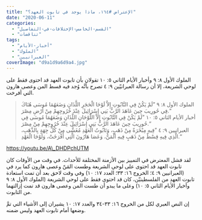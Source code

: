 ```yaml
---
title: "الإعتراض #١٦٤، ماذا يوجد في تابوت العهد؟"
date: "2020-06-11"
categories: 
  - "القسم-الخامس-الإختلافات-في-التفاصيل"
  - "تناقضات"
tags: 
  - "أخبار-الأيام"
  - "الملوك"
  - "العبرانيين"
coverImage: "d9a1d9a6d9a4.jpg"
---
```


الملوك الأول ٨: ٩ وأخبار الأيام الثاني ٥: ١٠ تقولان بأن تابوت العهد قد احتوى فقط على لوحي الشريعة، إلا أن رسالة العبرانيّين ٩: ٤ تصرح بأنَّه وُجد فيه قسط المن وعصى هارون التي أفرخت.

> الملوك الأول ٨: ٩ ”لَمْ يَكُنْ فِي التَّابُوتِ إِلاَّ لَوْحَا الْحَجَرِ اللَّذَانِ وَضَعَهُمَا مُوسَى هُنَاكَ فِي حُورِيبَ حِينَ عَاهَدَ الرَّبُّ بَنِي إِسْرَائِيلَ عِنْدَ خُرُوجِهِمْ مِنْ أَرْضِ مِصْرَ.“  
> أخبار الأيام الثاني ٥: ١٠ ”لَمْ يَكُنْ فِي التَّابُوتِ إِلاَّ اللَّوْحَانِ اللَّذَانِ وَضَعَهُمَا مُوسَى فِي حُورِيبَ حِينَ عَاهَدَ الرَّبُّ بَنِي إِسْرَائِيلَ عِنْدَ خُرُوجِهِمْ مِنْ مِصْرَ.“  
> العبرانيين ٩: ٤ ”فِيهِ مِبْخَرَةٌ مِنْ ذَهَبٍ، وَتَابُوتُ الْعَهْدِ مُغَشًّى مِنْ كُلِّ جِهَةٍ بِالذَّهَبِ، الَّذِي فِيهِ قِسْطٌ مِنْ ذَهَبٍ فِيهِ الْمَنُّ، وَعَصَا هَارُونَ الَّتِي أَفْرَخَتْ، وَلَوْحَا الْعَهْدِ.“

https://youtu.be/A\_DHDPchUTM

لقد فشل المعترض في التمييز بين الأزمنة المختلفة للأحداث. في وقت من الأوقات كان تابوت العهد قد احتوى على لوحي الشريعة وطست المَنّ وعصى هارون كما يرد في (العبرانيين ٩: ٤؛ الخروج ١٦: ٣٣؛ العدد ١٧: ١٠) وفي وقت لاحق بعد أن تمت استعادة تابوت العهد من الفلسطينيّن، كان قد احتوى فقط على لوحي الشريعة (الملوك الأول ٨: ٩ وأخبار الأيام الثاني ٥: ١٠) وعلى ما يبدو أن طست المن وعصى هارون قد تمت إزالتهما من التابوت.

إن النص العبري لكل من الخروج ١٦: ٣٣-٣٤ والعدد ١٧: ١٠ يشيران إلى الأشياء التي تمَّ وضعها أمام تابوت العهد وليس ضمنه.
